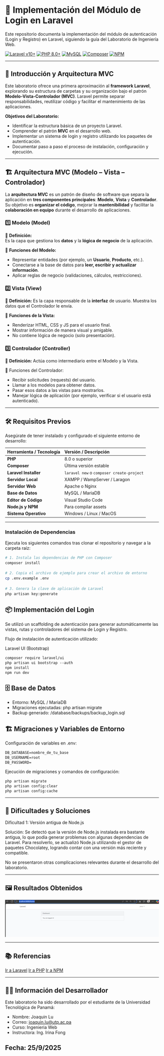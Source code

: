 # 🔐 Implementación del Módulo de Login en Laravel

Este repositorio documenta la implementación del módulo de autenticación (Login y Registro) en Laravel, siguiendo la guía del Laboratorio de Ingeniería Web.

[![Laravel v10+](https://img.shields.io/badge/Laravel-FF2D20?style=for-the-badge&logo=laravel&logoColor=white)](https://laravel.com)
[![PHP 8.0+](https://img.shields.io/badge/PHP-777BB4?style=for-the-badge&logo=php&logoColor=white)](https://www.php.net)
[![MySQL](https://img.shields.io/badge/MySQL-005C89?style=for-the-badge&logo=mysql&logoColor=white)](https://www.mysql.com)
[![Composer](https://img.shields.io/badge/Composer-885630?style=for-the-badge&logo=composer&logoColor=white)](https://getcomposer.org)
[![NPM](https://img.shields.io/badge/npm-CB3837?style=for-the-badge&logo=npm&logoColor=white)](https://www.npmjs.com)

---

## 📖 Introducción y Arquitectura MVC

Este laboratorio ofrece una primera aproximación al **framework Laravel**, explorando su estructura de carpetas y su organización bajo el patrón **Modelo-Vista-Controlador (MVC)**. Laravel permite separar responsabilidades, reutilizar código y facilitar el mantenimiento de las aplicaciones.

**Objetivos del Laboratorio:**

* Identificar la estructura básica de un proyecto Laravel.
* Comprender el patrón **MVC** en el desarrollo web.
* Implementar un sistema de login y registro utilizando los paquetes de autenticación.
* Documentar paso a paso el proceso de instalación, configuración y ejecución.

---

## 🏗️ Arquitectura MVC (Modelo – Vista – Controlador)

La **arquitectura MVC** es un patrón de diseño de software que separa la aplicación en **tres componentes principales**: **Modelo**, **Vista** y **Controlador**.  
Su objetivo es **organizar el código**, mejorar la **mantenibilidad** y facilitar la **colaboración en equipo** durante el desarrollo de aplicaciones.

### 1️⃣ **Modelo (Model)**
📌 **Definición:**  
Es la capa que gestiona los **datos** y la **lógica de negocio** de la aplicación.  

🔑 **Funciones del Modelo:**
- Representar entidades (por ejemplo, un **Usuario**, **Producto**, etc.).
- Conectarse a la base de datos para **leer, escribir y actualizar información**.
- Aplicar reglas de negocio (validaciones, cálculos, restricciones).

### 2️⃣ **Vista (View)**
📌 **Definición:** 
Es la capa responsable de la **interfaz** de usuario. Muestra los datos que el Controlador le envía.

🔑 **Funciones de la Vista:**
- Renderizar HTML, CSS y JS para el usuario final.
- Mostrar información de manera visual y amigable.
- No contiene lógica de negocio (solo presentación).

### 3️⃣ **Controlador (Controller)**

📌 **Definición:**
Actúa como intermediario entre el Modelo y la Vista.

🔑 Funciones del Controlador:
- Recibir solicitudes (requests) del usuario.
- Llamar a los modelos para obtener datos.
- Pasar esos datos a las vistas para mostrarlos.
- Manejar lógica de aplicación (por ejemplo, verificar si el usuario está autenticado).

---

## 🛠️ Requisitos Previos

Asegúrate de tener instalado y configurado el siguiente entorno de desarrollo:

| Herramienta / Tecnología | Versión / Descripción |
| :---------------------- | :-------------------- |
| **PHP** | 8.0 o superior |
| **Composer** | Última versión estable |
| **Laravel Installer** | `laravel new` o `composer create-project` |
| **Servidor Local** | XAMPP / WampServer / Laragon |
| **Servidor Web** | Apache o Nginx |
| **Base de Datos** | MySQL / MariaDB |
| **Editor de Código** | Visual Studio Code |
| **Node.js y NPM** | Para compilar assets |
| **Sistema Operativo** | Windows / Linux / MacOS |

---

### Instalación de Dependencias

Ejecuta los siguientes comandos tras clonar el repositorio y navegar a la carpeta raíz:

```bash
# 1. Instala las dependencias de PHP con Composer
composer install

# 2. Copia el archivo de ejemplo para crear el archivo de entorno
cp .env.example .env

# 3. Genera la clave de aplicación de Laravel
php artisan key:generate
```

## 📦 Implementación del Login
Se utilizó un scaffolding de autenticación para generar automáticamente las vistas, rutas y controladores del sistema de Login y Registro.

Flujo de instalación de autenticación utilizado:

Laravel UI (Bootstrap)

```
composer require laravel/ui
php artisan ui bootstrap --auth
npm install
npm run dev
```

## 🗄️ Base de Datos

* Entorno: MySQL / MariaDB
* Migraciones ejecutadas: php artisan migrate
* Backup generado: /database/backups/backup_login.sql

## 🏗️ Migraciones y Variables de Entorno

Configuración de variables en .env:

```
DB_DATABASE=nombre_de_tu_base
DB_USERNAME=root
DB_PASSWORD=
```

Ejecución de migraciones y comandos de configuración:

```
php artisan migrate
php artisan config:clear
php artisan config:cache
```

---

## 🧩 Dificultades y Soluciones

Dificultad 1: Versión antigua de Node.js

Solución: Se detectó que la versión de Node.js instalada era bastante antigua, lo 
que podía generar problemas con algunas dependencias de Laravel. Para 
resolverlo, se actualizó Node.js utilizando el gestor de paquetes Chocolatey, 
logrando contar con una versión más reciente y compatible. 

No se presentaron otras complicaciones relevantes durante el desarrollo del 
laboratorio. 

---

## 🖼️ Resultados Obtenidos

![Pantalla de Login](laravel.png)

---

## 📚 Referencias

[Ir a Laravel](https://laravel.com)
[Ir a PHP](https://www.php.net/)
[Ir a NPM](https://www.npmjs.com/)


---

## 👨‍💻 Información del Desarrollador

Este laboratorio ha sido desarrollado por el estudiante de la Universidad Tecnológica de Panamá:

* Nombre: Joaquin Lu 
* Correo: joaquin.lu@utp.ac.pa
* Curso: Ingenieria Web
* Instructora: Ing. Irina Fong

## Fecha: 25/9/2025
